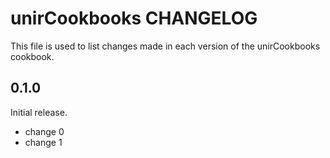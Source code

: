 # unirCookbooks CHANGELOG

This file is used to list changes made in each version of the unirCookbooks cookbook.

## 0.1.0

Initial release.

- change 0
- change 1
